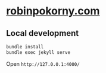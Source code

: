 # [robinpokorny.com](https://robinpokorny.com/)

## Local development

```sh
bundle install
bundle exec jekyll serve
```

Open `http://127.0.0.1:4000/`
